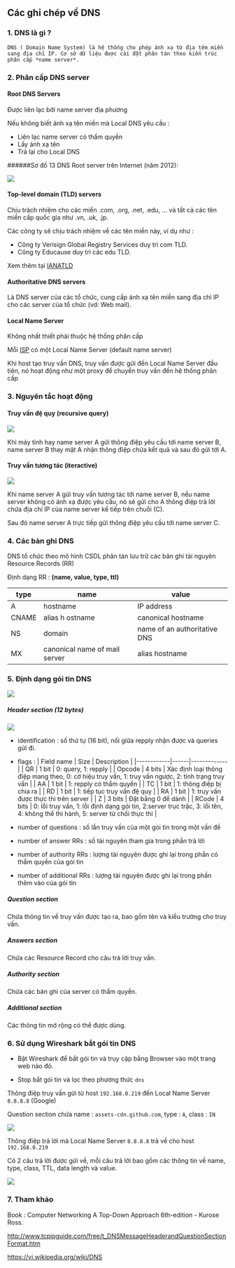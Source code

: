## Các ghi chép về DNS

### 1. DNS là gì ?
	DNS ( Domain Name System) là hệ thống cho phép ánh xạ từ địa têm miền sang địa chỉ IP. Cơ sở dữ liệu được cài đặt phân tán theo kiến trúc phân cấp *name server*.

### 2. Phân cấp DNS server
#### Root DNS Servers
Được liên lạc bởi name server địa phương 

Nếu không biết ánh xạ tên miền mà Local DNS yêu cầu :
- Liên lạc name server có thẩm quyền 
- Lấy ánh xạ tên
- Trả lại cho Local DNS

######Sơ đồ 13 DNS Root server trên Internet (năm 2012):

<img src="http://i.imgur.com/XdHDP9x.png">

#### Top-level domain (TLD) servers

Chịu trách nhiệm cho các miền .com, .org, .net, .edu, ... và tất cả các tên miền cấp quốc gia như .vn, .uk, .jp.

Các công ty sẽ chịu trách nhiệm về các tên miền này, ví dụ như :

- Công ty Verisign Global Registry Services duy trì com TLD.
- Công ty Educause duy trì các edu TLD.

Xem thêm tại [IANATLD](http://www.iana.org/domains/root/db) 

#### Authoritative DNS servers
	
Là DNS server của các tổ chức, cung cấp ánh xạ tên miền sang địa chỉ IP cho các server của tổ chức (vd: Web mail).

#### Local Name Server
Không nhất thiết phải thuộc hệ thống phân cấp

Mỗi [ISP](https://vi.wikipedia.org/wiki/Nh%C3%A0_cung_c%E1%BA%A5p_d%E1%BB%8Bch_v%E1%BB%A5_Internet) có một Local Name Server (default name server)

Khi host tạo truy vấn DNS, truy vấn được gửi đến Local Name Server đầu tiên, nó hoạt động như một proxy để chuyển truy vấn đến hệ thống phân cấp

### 3. Nguyên tắc hoạt động 
#### Truy vấn đệ quy (recursive query)

<img src="http://i.imgur.com/fwhrRTB.png">

Khi máy tính hay name server A gửi thông điệp yêu cầu tới name server B, name server B thay mặt A nhận thông điệp chứa kết quả và sau đó gửi tới A.

#### Truy vấn tương tác (iteractive)

<img src="http://i.imgur.com/O7zRfSi.png">

Khi name server A gửi truy vấn tương tác tới name server B, nếu name server không có ánh xạ được yêu cầu, nó sẽ gửi cho A thông điệp trả lời chứa địa chỉ IP của name server kế tiếp trên chuỗi (C).

Sau đó name server A trực tiếp gửi thông điệp yêu cầu tới name server C.

### 4. Các bản ghi DNS 
DNS tổ chức theo mô hình CSDL phân tán lưu trữ các bản ghi tài nguyên Resource Records (RR)

Định dạng RR : **(name, value, type, ttl)**

| type | name | value | 
|------|------|-------|
| A | hostname | IP address |
| CNAME | alias h ostname | canonical hostname |
| NS | domain | name of an authoritative DNS |
| MX | canonical name of mail server | alias hostname |

### 5. Định dạng gói tin DNS 
<img src="http://i.imgur.com/SgX2dw9.png">

##### Header section (12 bytes)
<img src="http://i.imgur.com/sWq5Mfk.png">

- identification : số thứ tự (16 bit), nối giữa repply nhận được và queries gửi đi.
- flags : 
| Field name | Size | Description |
|------------|------|-------------|
| QR | 1 bit | 0: query, 1: repply |
| Opcode | 4 bits | Xác định loại thông điệp mang theo, 0: cờ hiệu truy vấn, 1: truy vấn ngược, 2: tình trạng truy vấn |
| AA | 1 bit | 1: repply có thẩm quyền |
| TC | 1 bit | 1: thông điệp bị chia ra |
| RD | 1 bit | 1: tiếp tục truy vấn đệ quy |
| RA | 1 bit | 1: truy vấn được thực thi trên server |
| Z |  3 bits | Đặt bằng 0 để dành |
| RCode | 4 bits | 0: lỗi truy vấn, 1: lỗi định dạng gói tin, 2:server trục trặc, 3: lỗi tên, 4: không thể thi hành, 5: server từ chối thực thi |

- number of questions : số lần truy vấn của một gói tin trong một vấn đề
- number of answer RRs : số tài nguyên tham gia trong phần trả lời 
- number of authority RRs : lượng tài nguyên được ghi lại trong phần có thẩm quyền của gói tin
- number of additional RRs : lượng tài nguyên được ghi lại trong phần thêm vào của gói tin

##### Question section 
Chứa thông tin về truy vấn được tạo ra, bao gồm tên và kiểu trường cho truy vấn.

##### Answers section 
Chứa các Resource Record cho câu trả lời truy vấn.

##### Authority section 
Chứa các bản ghi của server có thẩm quyền.

##### Additional section
Các thông tin mở rộng có thể được dùng. 

### 6. Sử dụng Wireshark bắt gói tin DNS
- Bật Wireshark để bắt gói tin và truy cập bằng Browser vào một trang web nào đó.

- Stop bắt gói tin và lọc theo phương thức `dns`

Thông điệp truy vấn gửi từ host `192.168.0.219` đến Local Name Server `8.8.8.8` (Google) 

Question section chứa name : `assets-cdn.github.com`, type : `A`, class : `IN`

<img src="http://i.imgur.com/S9Eif9N.png">

Thông điệp trả lời mà Local Name Server `8.8.8.8` trả về cho host `192.168.0.219` 

Có 2 câu trả lời được gửi về, mỗi câu trả lời bao gồm các thông tin về name, type, class, TTL, data length và value.

<img src="http://i.imgur.com/iKMzb87.png">

### 7. Tham khảo 

Book : Computer Networking A Top-Down Approach 6th-edition - Kurose Ross.

http://www.tcpipguide.com/free/t_DNSMessageHeaderandQuestionSectionFormat.htm

https://vi.wikipedia.org/wiki/DNS